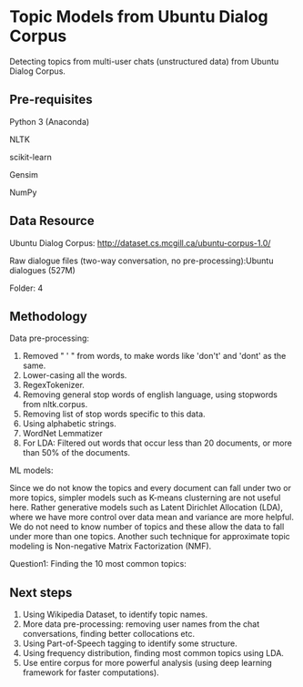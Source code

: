# Topic Models from Ubuntu Dialog Corpus

Detecting topics from multi-user chats (unstructured data) from Ubuntu Dialog Corpus.


## Pre-requisites

Python 3 (Anaconda)

NLTK

scikit-learn

Gensim

NumPy

## Data Resource

Ubuntu Dialog Corpus: http://dataset.cs.mcgill.ca/ubuntu-corpus-1.0/

Raw dialogue files (two-way conversation, no pre-processing):Ubuntu dialogues (527M)

Folder: 4

## Methodology

Data pre-processing: 

1) Removed " ' " from words, to make words like 'don't' and 'dont' as the same.
2) Lower-casing all the words.
3) RegexTokenizer.
4) Removing general stop words of english language, using stopwords from nltk.corpus.
5) Removing list of stop words specific to this data.
6) Using alphabetic strings.
7) WordNet Lemmatizer
7) For LDA: Filtered out words that occur less than 20 documents, or more than 50% of the documents.

ML models:

Since we do not know the topics and every document can fall under two or more topics, simpler models such as K-means clusterning are not useful here. Rather generative models such as Latent Dirichlet Allocation (LDA), where we have more control over data mean and variance are more helpful. We do not need to know number of topics and these allow the data to fall under more than one topics. Another such technique for approximate topic modeling is Non-negative Matrix Factorization (NMF).

Question1: Finding the 10 most common topics:


## Next steps

1. Using Wikipedia Dataset, to identify topic names.
2. More data pre-processing: removing user names from the chat conversations, finding better collocations etc.
3. Using Part-of-Speech tagging to identify some structure.
4. Using frequency distribution, finding most common topics using LDA.
5. Use entire corpus for more powerful analysis (using deep learning framework for faster computations).
